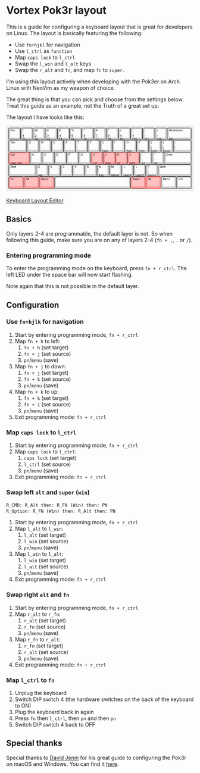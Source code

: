 # Vortex Pok3r layout

This is a guide for configuring a keyboard layout that is great for developers
on Linux. The layout is basically featuring the following:

- Use `fn+hjkl` for navigation
- Use `l_ctrl` as `function`
- Map `caps lock`  to `l_ctrl`
- Swap the `l_win` and `l_alt` keys
- Swap the `r_alt` and `fn`, and map `fn` to `super`.

I'm using this layout actively when developing with the Pok3er on Arch Linux
with NeoVim as my weapon of choice.

The great thing is that you can pick and choose from the settings below. Treat
this guide as an example, not the Truth of a great set up.

The layout I have looks like this:

<img src="https://github.com/sebdah/pok3r-layout/blob/master/keyboard-layout.png" />

[Keyboard Layout Editor](http://www.keyboard-layout-editor.com/#/gists/d419920d1bf4d9b77aa91a868eb52652)

## Basics

Only layers 2-4 are programmable, the default layer is not. So when following
this guide, make sure you are on any of layers 2-4 (`fn + ,`, `.` or `/`).

### Entering programming mode

To enter the programming mode on the keyboard, press `fn + r_ctrl`. The left LED
under the space bar will now start flashing.

Note again that this is not possible in the default layer.

## Configuration

### Use `fn+hjlk` for navigation

1. Start by entering programming mode, `fn + r_ctrl`
2. Map `fn + h` to left:
    1. `fn + h` (set target)
    2. `fn + j` (set source)
    3. `pn`/`menu` (save)
3. Map `fn + j` to down:
    1. `fn + j` (set target)
    2. `fn + k` (set source)
    3. `pn`/`menu` (save)
4. Map `fn + k` to up:
    1. `fn + k` (set target)
    2. `fn + i` (set source)
    3. `pn`/`menu` (save)
5. Exit programming mode: `fn + r_ctrl`

### Map `caps lock` to `l_ctrl`

1. Start by entering programming mode, `fn + r_ctrl`
2. Map `caps lock` to `l_ctrl`:
    1. `caps lock` (set target)
    2. `l_ctrl` (set source)
    3. `pn`/`menu` (save)
3. Exit programming mode: `fn + r_ctrl`

### Swap left `alt` and `super` (`win`)

    R_CMD: R_Alt then: R_FN (Win) then: PN
    R_Option: R_FN (Win) then: R_Alt then: PN

1. Start by entering programming mode, `fn + r_ctrl`
2. Map `l_alt` to `l_win`:
    1. `l_alt` (set target)
    2. `l_win` (set source)
    3. `pn`/`menu` (save)
3. Map `l_win` to `l_alt`:
    1. `l_win` (set target)
    2. `l_alt` (set source)
    3. `pn`/`menu` (save)
4. Exit programming mode: `fn + r_ctrl`

### Swap right `alt` and `fn`

1. Start by entering programming mode, `fn + r_ctrl`
2. Map `r_alt` to `r_fn`:
    1. `r_alt` (set target)
    2. `r_fn` (set source)
    3. `pn`/`menu` (save)
3. Map `r_fn` to `r_alt`:
    1. `r_fn` (set target)
    2. `r_alt` (set source)
    3. `pn`/`menu` (save)
4. Exit programming mode: `fn + r_ctrl`

### Map `l_ctrl` to `fn`

1. Unplug the keyboard
2. Switch DIP switch 4 (the hardware switches on the back of the keyboard to ON)
3. Plug the keyboard back in again
4. Press `fn` then `l_ctrl`, then `pn` and then `pn`
5. Switch DIP switch 4 back to OFF

## Special thanks

Special thanks to [David Jenni](https://github.com/davidjenni) for his great
guide to configuring the Pok3r on macOS and Windows. You can find it
[here](https://github.com/davidjenni/pok3r-layouts).
